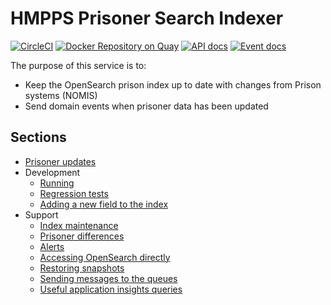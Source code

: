 # HMPPS Prisoner Search Indexer
[![CircleCI](https://circleci.com/gh/ministryofjustice/hmpps-prisoner-search/tree/main.svg?style=svg)](https://circleci.com/gh/ministryofjustice/hmpps-prisoner-search)
[![Docker Repository on Quay](https://img.shields.io/badge/quay.io-repository-2496ED.svg?logo=docker)](https://quay.io/repository/hmpps/hmpps-prisoner-search-indexer)
[![API docs](https://img.shields.io/badge/API_docs_-view-85EA2D.svg?logo=swagger)](https://prisoner-search-indexer-dev.prison.service.justice.gov.uk/swagger-ui/index.html)
[![Event docs](https://img.shields.io/badge/Event_docs-view-85EA2D.svg)](https://studio.asyncapi.com/?url=https://raw.githubusercontent.com/ministryofjustice/hmpps-prisoner-search/main/hmpps-prisoner-search-indexer/async-api.yml&readOnly)

The purpose of this service is to:
* Keep the OpenSearch prison index up to date with changes from Prison systems (NOMIS)
* Send domain events when prisoner data has been updated

## Sections
* [Prisoner updates](./PrisonerUpdates.md)
* Development
  * [Running](./Running.md)
  * [Regression tests](./RegressionTests.md)
  * [Adding a new field to the index](./AddingNewField.md)
* Support
  * [Index maintenance](./IndexMaintenance.md)
  * [Prisoner differences](./PrisonerDifferences.md)
  * [Alerts](./Alerts.md)
  * [Accessing OpenSearch directly](./OpenSearchAccess.md)
  * [Restoring snapshots](./RestoringSnapshots.md)
  * [Sending messages to the queues](./SendingMessages.md)
  * [Useful application insights queries](./UsefulQueries.md)
